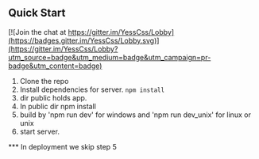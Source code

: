 

## Quick Start

[![Join the chat at https://gitter.im/YessCss/Lobby](https://badges.gitter.im/YessCss/Lobby.svg)](https://gitter.im/YessCss/Lobby?utm_source=badge&utm_medium=badge&utm_campaign=pr-badge&utm_content=badge)

1. Clone the repo
2. Install dependencies for server. `npm install`
3. dir public holds app. 
4. In public dir npm install
5. build by 'npm run dev' for windows and 'npm run dev_unix' for linux or unix
6. start server.

*** In deployment we skip step 5
